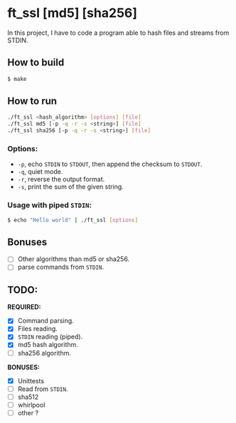 ft_ssl \[md5\] \[sha256\]
===========

In this project, I have to code a program able to hash files and streams from
STDIN.

## How to build

```sh
$ make
```

## How to run

```sh
./ft_ssl <hash_algorithm> [options] [file]
./ft_ssl md5 [-p -q -r -s <string>] [file]
./ft_ssl sha256 [-p -q -r -s <string>] [file]
```

### Options:

- `-p`, echo `STDIN` to `STDOUT`, then append the checksum to `STDOUT`.
- `-q`, quiet mode.
- `-r`, reverse the output format.
- `-s`, print the sum of the given string.

### Usage with piped `STDIN`:

```sh
$ echo "Hello world" | ./ft_ssl [options]
```

## Bonuses

- [ ] Other algorithms than md5 or sha256.
- [ ] parse commands from `STDIN`.

## TODO:

**REQUIRED:**
- [x] Command parsing.
- [x] Files reading.
- [x] `STDIN` reading (piped).
- [x] md5 hash algorithm.
- [ ] sha256 algorithm.

**BONUSES:**
- [x] Unittests
- [ ] Read from `STDIN`.
- [ ] sha512
- [ ] whirlpool
- [ ] other ?